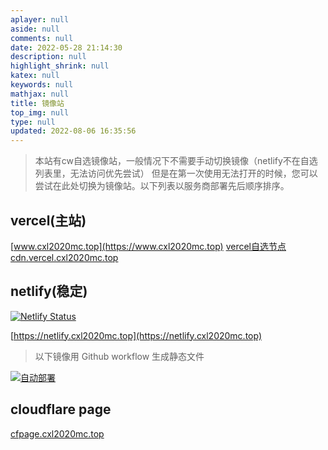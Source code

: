 ```yaml
---
aplayer: null
aside: null
comments: null
date: 2022-05-28 21:14:30
description: null
highlight_shrink: null
katex: null
keywords: null
mathjax: null
title: 镜像站
top_img: null
type: null
updated: 2022-08-06 16:35:56
---
```

> 本站有cw自选镜像站，一般情况下不需要手动切换镜像（netlify不在自选列表里，无法访问优先尝试）
> 但是在第一次使用无法打开的时候，您可以尝试在此处切换为镜像站。以下列表以服务商部署先后顺序排序。

## vercel(主站)

[www.cxl2020mc.top](https://www.cxl2020mc.top)
[vercel自选节点 cdn.vercel.cxl2020mc.top](https://cdn.vercel.cxl2020mc.top)

## netlify(稳定)

[![Netlify Status](https://api.netlify.com/api/v1/badges/956dc84b-c2ee-48cc-861d-17830a45d584/deploy-status)](https://app.netlify.com/sites/cxl2020mc/deploys)

[https://netlify.cxl2020mc.top](https://netlify.cxl2020mc.top)

> 以下镜像用 Github workflow 生成静态文件

[![自动部署](https://github.com/cxl2020MC/cxl2020MC.github.io/actions/workflows/autodeploy.yml/badge.svg)](https://github.com/cxl2020MC/cxl2020MC.github.io/actions/workflows/autodeploy.yml)

## cloudflare page

[cfpage.cxl2020mc.top](https://cfpage.cxl2020mc.top)

